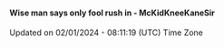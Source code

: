 #### Wise man says only fool rush in - McKidKneeKaneSir
Updated on 02/01/2024 - 08:11:19 (UTC) Time Zone
